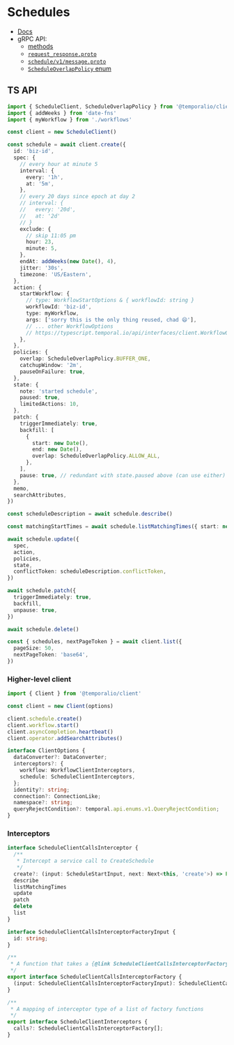 # Schedules

- [Docs](https://docs.temporal.io/workflows/#schedules)
- gRPC API:
  - [methods](https://github.com/temporalio/api/blob/799926c86eb13d8a9717d3561ab9b0df43796c06/temporal/api/workflowservice/v1/service.proto#L328-L370)
  - [`request_response.proto`](https://github.com/temporalio/api/blob/799926c86eb13d8a9717d3561ab9b0df43796c06/temporal/api/workflowservice/v1/request_response.proto#L821-L957)
  - [`schedule/v1/message.proto`](https://github.com/temporalio/api/blob/master/temporal/api/schedule/v1/message.proto)
  - [`ScheduleOverlapPolicy` enum](https://github.com/temporalio/api/blob/master/temporal/api/enums/v1/schedule.proto)

## TS API

```ts
import { ScheduleClient, ScheduleOverlapPolicy } from '@temporalio/client'
import { addWeeks } from 'date-fns'
import { myWorkflow } from './workflows'

const client = new ScheduleClient()

const schedule = await client.create({
  id: 'biz-id',
  spec: {
    // every hour at minute 5
    interval: {
      every: '1h',
      at: '5m',
    },
    // every 20 days since epoch at day 2
    // interval: {
    //   every: '20d',
    //   at: '2d'
    // }
    exclude: {
      // skip 11:05 pm
      hour: 23,
      minute: 5,
    },
    endAt: addWeeks(new Date(), 4), 
    jitter: '30s',
    timezone: 'US/Eastern',
  },
  action: {
    startWorkflow: {
      // type: WorkflowStartOptions & { workflowId: string }
      workflowId: 'biz-id',
      type: myWorkflow,
      args: ['sorry this is the only thing reused, chad 😄'],
      // ... other WorkflowOptions
      // https://typescript.temporal.io/api/interfaces/client.WorkflowOptions
    },
  },
  policies: {
    overlap: ScheduleOverlapPolicy.BUFFER_ONE,
    catchupWindow: '2m',
    pauseOnFailure: true,
  },
  state: {
    note: 'started schedule',
    paused: true,
    limitedActions: 10,
  },
  patch: {
    triggerImmediately: true,
    backfill: [
      {
        start: new Date(),
        end: new Date(),
        overlap: ScheduleOverlapPolicy.ALLOW_ALL,
      },
    ],
    pause: true, // redundant with state.paused above (can use either)
  },
  memo,
  searchAttributes,
})

const scheduleDescription = await schedule.describe()

const matchingStartTimes = await schedule.listMatchingTimes({ start: new Date(), end: new Date() })

await schedule.update({
  spec,
  action,
  policies,
  state,
  conflictToken: scheduleDescription.conflictToken,
})

await schedule.patch({
  triggerImmediately: true,
  backfill,
  unpause: true,
})

await schedule.delete()

const { schedules, nextPageToken } = await client.list({
  pageSize: 50,
  nextPageToken: 'base64',
})
```

### Higher-level client

```ts
import { Client } from '@temporalio/client'

const client = new Client(options)

client.schedule.create()
client.workflow.start() 
client.asyncCompletion.heartbeat()
client.operator.addSearchAttributes()

interface ClientOptions {
  dataConverter?: DataConverter;
  interceptors?: {
    workflow: WorkflowClientInterceptors,
    schedule: ScheduleClientInterceptors,
  };
  identity?: string;
  connection?: ConnectionLike;
  namespace?: string;
  queryRejectCondition?: temporal.api.enums.v1.QueryRejectCondition;
}
```

### Interceptors

```ts
interface ScheduleClientCallsInterceptor {
  /**
   * Intercept a service call to CreateSchedule
   */
  create?: (input: ScheduleStartInput, next: Next<this, 'create'>) => Promise<string /* conflictToken */>;
  describe
  listMatchingTimes
  update
  patch
  delete
  list
}

interface ScheduleClientCallsInterceptorFactoryInput {
  id: string;
}

/**
 * A function that takes a {@link ScheduleClientCallsInterceptorFactoryInput} and returns an interceptor
 */
export interface ScheduleClientCallsInterceptorFactory {
  (input: ScheduleClientCallsInterceptorFactoryInput): ScheduleClientCallsInterceptor;
}

/**
 * A mapping of interceptor type of a list of factory functions
 */
export interface ScheduleClientInterceptors {
  calls?: ScheduleClientCallsInterceptorFactory[];
}
```